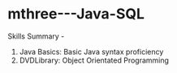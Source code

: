 # mthree---Java-SQL

Skills Summary - 

1. Java Basics: Basic Java syntax proficiency
2. DVDLibrary: Object Orientated Programming
